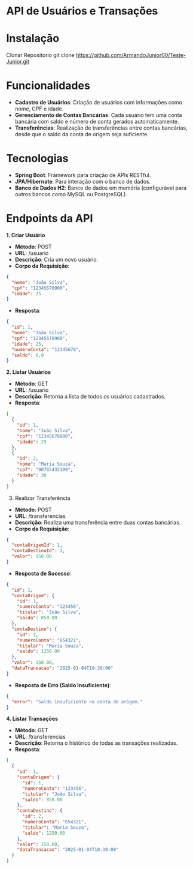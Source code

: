 # API de Usuários e Transações

# Instalação
Clonar Repositorio
git clone https://github.com/ArmandoJunior00/Teste-Junior.git

# Funcionalidades 
* **Cadastro de Usuários**: Criação de usuários com informações como nome, CPF e idade.
* **Gerenciamento de Contas Bancárias**: Cada usuário tem uma conta bancária com saldo e número de conta gerados automaticamente.
* **Transferências**: Realização de transferências entre contas bancárias, desde que o saldo da conta de origem seja suficiente.

# Tecnologias
* **Spring Boot**: Framework para criação de APIs RESTful.
* **JPA/Hibernate**: Para interação com o banco de dados.
* **Banco de Dados H2**: Banco de dados em memória (configurável para outros bancos como MySQL ou PostgreSQL).

# Endpoints da API
**1. Criar Usuário**
* **Método**: POST
* **URL**: /usuario
* **Descrição**: Cria um novo usuário.
* **Corpo da Requisição**:
```json
{
  "nome": "João Silva",
  "cpf": "12345678900",
  "idade": 25
} 
```
* **Resposta**:
```json
{
  "id": 1,
  "nome": "João Silva",
  "cpf": "12345678900",
  "idade": 25,
  "numeroConta": "12345678",
  "saldo": 0.0
}
```

**2. Listar Usuários**
* **Método**: GET
* **URL**: /usuario
* **Descrição**: Retorna a lista de todos os usuários cadastrados.
* **Resposta**:
```json
[
  {
    "id": 1,
    "nome": "João Silva",
    "cpf": "12345678900",
    "idade": 25
  },
  {
    "id": 2,
    "nome": "Maria Souza",
    "cpf": "98765432100",
    "idade": 30
  }
]
```
3. Realizar Transferência
* **Método**: POST
* **URL**: /transferencias
* **Descrição**: Realiza uma transferência entre duas contas bancárias.
* **Corpo da Requisição**:

```json
{
  "contaOrigemId": 1,
  "contaDestinoId": 2,
  "valor": 150.00
}
```
* **Resposta de Sucesso**:

```json
{
  "id": 1,
  "contaOrigem": {
    "id": 1,
    "numeroConta": "123456",
    "titular": "João Silva",
    "saldo": 850.00
  },
  "contaDestino": {
    "id": 2,
    "numeroConta": "654321",
    "titular": "Maria Souza",
    "saldo": 1250.00
  },
  "valor": 150.00,
  "dataTransacao": "2025-01-04T10:30:00"
}
```
* **Resposta de Erro (Saldo Insuficiente)**:

```json
{
  "error": "Saldo insuficiente na conta de origem."
}
```

**4. Listar Transações**
* **Método**: GET
* **URL**: /transferencias
* **Descrição**: Retorna o histórico de todas as transações realizadas.
* **Resposta**:
```json
[
  {
    "id": 1,
    "contaOrigem": {
      "id": 1,
      "numeroConta": "123456",
      "titular": "João Silva",
      "saldo": 850.00
    },
    "contaDestino": {
      "id": 2,
      "numeroConta": "654321",
      "titular": "Maria Souza",
      "saldo": 1250.00
    },
    "valor": 150.00,
    "dataTransacao": "2025-01-04T10:30:00"
  }
]
```










